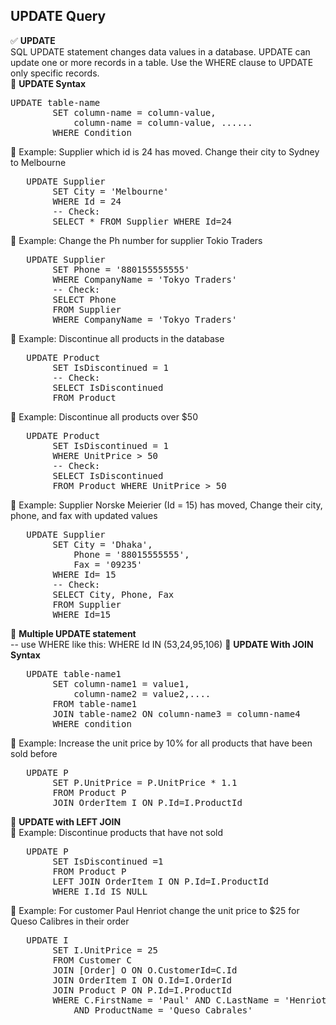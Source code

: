 ## UPDATE Query
✅ <b>UPDATE </b> <br> SQL UPDATE statement changes data values in a database. UPDATE can update one or more records in a table. Use the WHERE clause to UPDATE only specific records. <br>
🔷 <b>UPDATE Syntax </b> 
<pre>UPDATE table-name 
		SET column-name = column-value,
		    column-name = column-value, ......
		WHERE Condition   </pre>	 
🔷 Example: Supplier which id is 24 has moved. Change their city to Sydney to Melbourne 
<pre> 	UPDATE Supplier
		SET City = 'Melbourne'
		WHERE Id = 24 
		-- Check:
		SELECT * FROM Supplier WHERE Id=24   </pre>	  
🔷 Example: Change the Ph number for supplier Tokio Traders 
<pre>	UPDATE Supplier
		SET Phone = '880155555555'
		WHERE CompanyName = 'Tokyo Traders'
		-- Check:
		SELECT Phone 
		FROM Supplier 
		WHERE CompanyName = 'Tokyo Traders'   </pre>	 
🔷 Example: Discontinue all products in the database
<pre> 	UPDATE Product
		SET IsDiscontinued = 1
		-- Check: 
		SELECT IsDiscontinued
		FROM Product  </pre>	 
🔷 Example: Discontinue all products over $50
<pre> 	UPDATE Product
		SET IsDiscontinued = 1 
		WHERE UnitPrice > 50 
		-- Check:
		SELECT IsDiscontinued
		FROM Product WHERE UnitPrice > 50  </pre>	 
🔷 Example: Supplier Norske Meierier (Id = 15) has moved, Change their city, phone, and fax with updated values
<pre>	UPDATE Supplier
		SET City = 'Dhaka',
			Phone = '88015555555',
			Fax = '09235'
		WHERE Id= 15
		-- Check: 
		SELECT City, Phone, Fax
		FROM Supplier
		WHERE Id=15    </pre>	 
🔷 <b>Multiple UPDATE statement</b> <br> -- use WHERE like this: WHERE Id IN (53,24,95,106) 
🔷 <b>UPDATE With JOIN Syntax </b> 
<pre>   UPDATE table-name1 
		SET column-name1 = value1,
			column-name2 = value2,....
		FROM table-name1 
		JOIN table-name2 ON column-name3 = column-name4 
		WHERE condition    </pre>	 
🔷 Example: Increase the unit price by 10% for all products that have been sold before
<pre> 	UPDATE P
		SET P.UnitPrice = P.UnitPrice * 1.1 
		FROM Product P
		JOIN OrderItem I ON P.Id=I.ProductId  </pre>	 
🔷 <b>UPDATE with LEFT JOIN </b>  <br> 
🔷 Example: Discontinue products that have not sold
<pre> 	UPDATE P 
		SET IsDiscontinued =1
		FROM Product P 
		LEFT JOIN OrderItem I ON P.Id=I.ProductId
		WHERE I.Id IS NULL  </pre>	
🔷 Example: For customer Paul Henriot change the unit price to $25 for Queso Calibres in their order
<pre> 	UPDATE I 
		SET I.UnitPrice = 25
		FROM Customer C
		JOIN [Order] O ON O.CustomerId=C.Id
		JOIN OrderItem I ON O.Id=I.OrderId
		JOIN Product P ON P.Id=I.ProductId
		WHERE C.FirstName = 'Paul' AND C.LastName = 'Henriot'
			AND ProductName = 'Queso Cabrales'  </pre>	 
	

